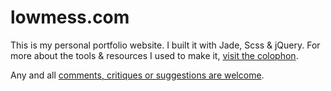 # lowmess.com

This is my personal portfolio website. I built it with Jade, Scss & jQuery. For more about the tools & resources I used to make it, [visit the colophon](//lowmess.com/colophon).

Any and all [comments, critiques or suggestions are welcome](//lowmess.com/contact).

